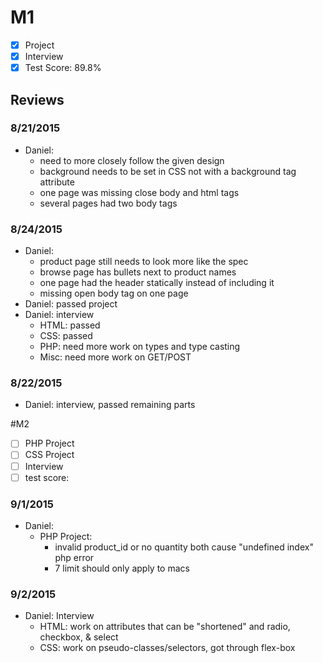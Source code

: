 # M1

- [x] Project
- [x] Interview
- [x] Test Score: 89.8%

## Reviews

### 8/21/2015
- Daniel:
  - need to more closely follow the given design
  - background needs to be set in CSS not with a background tag attribute
  - one page was missing close body and html tags
  - several pages had two body tags

### 8/24/2015
- Daniel:
  - product page still needs to look more like the spec
  - browse page has bullets next to product names
  - one page had the header statically instead of including it
  - missing open body tag on one page
- Daniel: passed project
- Daniel: interview
  - HTML: passed
  - CSS: passed
  - PHP: need more work on types and type casting
  - Misc: need more work on GET/POST

### 8/22/2015
- Daniel: interview, passed remaining parts

#M2

- [ ] PHP Project
- [ ] CSS Project
- [ ] Interview
- [ ] test score:

### 9/1/2015
- Daniel:
  - PHP Project:
    - invalid product_id or no quantity both cause "undefined index" php error
    - 7 limit should only apply to macs

### 9/2/2015
- Daniel: Interview
  - HTML: work on attributes that can be "shortened" and radio, checkbox, & select
  - CSS: work on pseudo-classes/selectors, got through flex-box


